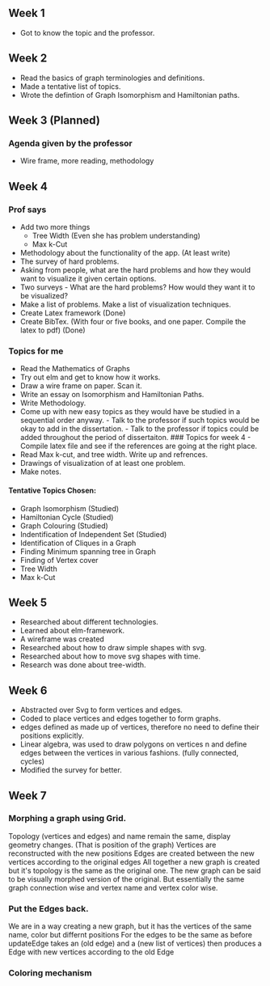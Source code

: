 ## Week 1
- Got to know the topic and the professor.

## Week 2
- Read the basics of graph terminologies and definitions.
- Made a tentative list of topics.
- Wrote the defintion of Graph Isomorphism and Hamiltonian paths. 

## Week 3 (Planned)
### Agenda given by the professor
- Wire frame, more reading, methodology

## Week 4
### Prof says
- Add two more things
	- Tree Width (Even she has problem understanding)
	- Max k-Cut
- Methodology about the functionality of the app. (At least write)
- The survey of hard problems.
- Asking from people, what are the hard problems and how they would want to visualize it given certain options.
- Two surveys - What are the hard problems? How would they want it to be visualized?
- Make a list of problems. Make a list of visualization techniques.
- Create Latex framework (Done)
- Create BibTex. (With four or five books, and one paper. Compile the latex to pdf) (Done)





### Topics for me
- Read the Mathematics of Graphs
- Try out elm and get to know how it works.
- Draw a wire frame on paper. Scan it.
- Write an essay on Isomorphism and Hamiltonian Paths.
- Write Methodology.
- Come up with new easy topics as they would have be studied in a sequential order anyway.  - Talk to the professor if such topics would be okay to add in the dissertation.  - Talk to the professor if topics could be added throughout the period of dissertaiton.  ### Topics for week 4 - Compile latex file and see if the references are going at the right place.
- Read Max k-cut, and tree width. Write up and refrences.
- Drawings of visualization of at least one problem.
- Make notes.

#### Tentative Topics Chosen:
- Graph Isomorphism								(Studied)  
- Hamiltonian Cycle								(Studied)
- Graph Colouring								(Studied)
- Indentification of Independent Set			(Studied)       
- Identification of Cliques in a Graph
- Finding Minimum spanning tree in Graph
- Finding of Vertex cover
- Tree Width
- Max k-Cut

## Week 5
- Researched about different technologies.
- Learned about elm-framework.
- A wireframe was created
- Researched about how to draw simple shapes with svg.
- Researched about how to move svg shapes with time.
- Research was done about tree-width.


## Week 6
- Abstracted over Svg to form vertices and edges.
- Coded to place vertices and edges together to form graphs.
- edges defined as made up of vertices, therefore no need to define
   their positions explicitly.
- Linear algebra, was used to draw polygons on vertices n and define
  edges between the vertices in various fashions. (fully connected, cycles)
- Modified the survey for better.

## Week 7
### Morphing a graph using Grid. 
Topology (vertices and edges) and name remain the same, display geometry changes. (That is position of the graph)
Vertices are reconstructed with the new positions
Edges are created between the new vertices according to the original edges
All together a new graph is created but it's topology is the same as the original one.
The new graph can be said to be visually morphed version of the original. But essentially the same graph connection wise and vertex name and
vertex color wise.

### Put the Edges back.
We are in a way creating a new graph, but it has the vertices of the same name, color but differnt positions
For the edges to be the same as before 
updateEdge takes an (old edge) and a (new list of vertices)
then produces a Edge with new vertices according to the old Edge

### Coloring mechanism
